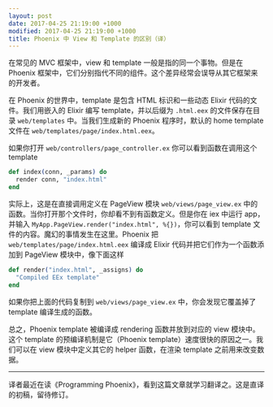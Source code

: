 ```yaml
---
layout: post
date: 2017-04-25 21:19:00 +1000
modified: 2017-04-25 21:19:00 +1000
title: Phoenix 中 View 和 Template 的区别（译）
---
```


在常见的 MVC 框架中，view 和 template 一般是指的同一个事物。但是在 Phoenix 框架中，它们分别指代不同的组件。这个差异经常会误导从其它框架来的开发者。

在 Phoenix 的世界中，template 是包含 HTML 标识和一些动态 Elixir 代码的文件。我们用嵌入的 Elixir 编写 template，并以后缀为 `.html.eex` 的文件保存在目录 `web/templates` 中。当我们生成新的 Phoenix 程序时，默认的 home template 文件在 `web/templates/page/index.html.eex`。

如果你打开 `web/controllers/page_controller.ex` 你可以看到函数在调用这个 template

``` elixir
def index(conn, _params) do
  render conn, "index.html"
end
```

实际上，这是在直接调用定义在 PageView 模块 `web/views/page_view.ex` 中的函数。当你打开那个文件时，你却看不到有函数定义。但是你在 iex 中运行 app，并输入 `MyApp.PageView.render("index.html", %{})`，你可以看到 template 文件的内容。魔幻的事情发生在这里。Phoenix 把 `web/templates/page/index.html.eex` 编译成 Elixir 代码并把它们作为一个函数添加到 PageView 模块中，像下面这样

``` elixir
def render("index.html", _assigns) do
  "Compiled EEx template"
end
```

如果你把上面的代码复制到 `web/views/page_view.ex` 中，你会发现它覆盖掉了 template 编译生成的函数。

总之，Phoenix template 被编译成 rendering 函数并放到对应的 view 模块中。这个 template 的预编译机制是它（Phoenix template）速度很快的原因之一。我们可以在 view 模块中定义其它的 helper 函数，在渲染 template 之前用来改变数据。

---

译者最近在读《Programming Phoenix》，看到这篇文章就学习翻译之。这是直译的初稿，留待修订。



